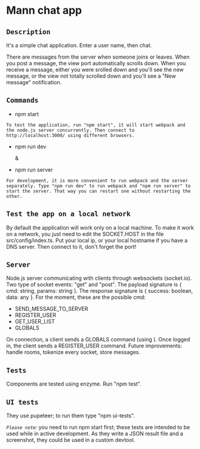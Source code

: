 # Mann chat app

## `Description`

It's a simple chat application. Enter a user name, then chat.

There are messages from the server when someone joins or leaves. When you post a message, the view port  automatically scrolls down. When you receive a message, either you were srolled down and you'll see the new message, or the view not totally scrolled down and you'll see a "New message" notification.

## `Commands`
- npm start
```
To test the application, run "npm start", it will start webpack and the node.js server concurrently. Then connect to http://localhost:3000/ using different browsers.
```
- npm run dev 

    &

- npm run server
```
For development, it is more convenient to run webpack and the server separately. Type "npm run dev" to run webpack and "npm run server" to start the server. That way you can restart one without restarting the other.
```
## `Test the app on a local network`
By default the application will work only on a local machine. To make it work on a network, you just need to edit the SOCKET.HOST in the file src/config/index.ts. Put your local ip, or your local hostname if you have a DNS server. Then connect to it, don't forget the port!

## `Server`

Node.js server communicating with clients through websockets (socket.io). Two type of socket events: "get" and "post". The payload signature is { cmd: string, params: string }. The response signature is { success: boolean, data: any }. For the moment, these are the possible cmd:
- SEND_MESSAGE_TO_SERVER
- REGISTER_USER
- GET_USER_LIST
- GLOBALS

On connection, a client sends a GLOBALS command (using <Globals />). Once logged in, the client sends a REGISTER_USER command.
Future improvements: handle rooms, tokenize every socket, store messages.

## `Tests`

Components are tested using enzyme. Run "npm test".

## `UI tests`

They use pupeteer; to run them type "npm ui-tests".

_`Please note`:_ you need to run npm start first; these tests are intended to be used while in active development. As they write a JSON result file and a screenshot, they could be used in a custom devtool.
